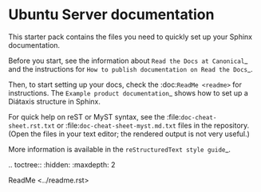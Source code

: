 # Ubuntu Server documentation

This starter pack contains the files you need to quickly set up your Sphinx documentation.

Before you start, see the information about `Read the Docs at Canonical`_ and the instructions for `How to publish documentation on Read the Docs`_.

Then, to start setting up your docs, check the :doc:`ReadMe <readme>` for instructions.
The `Example product documentation`_ shows how to set up a Diátaxis structure in Sphinx.

For quick help on reST or MyST syntax, see the :file:`doc-cheat-sheet.rst.txt` or :file:`doc-cheat-sheet-myst.md.txt` files in the repository.
(Open the files in your text editor; the rendered output is not very useful.)

More information is available in the `reStructuredText style guide`_.

.. toctree::
   :hidden:
   :maxdepth: 2

   ReadMe <../readme.rst>
